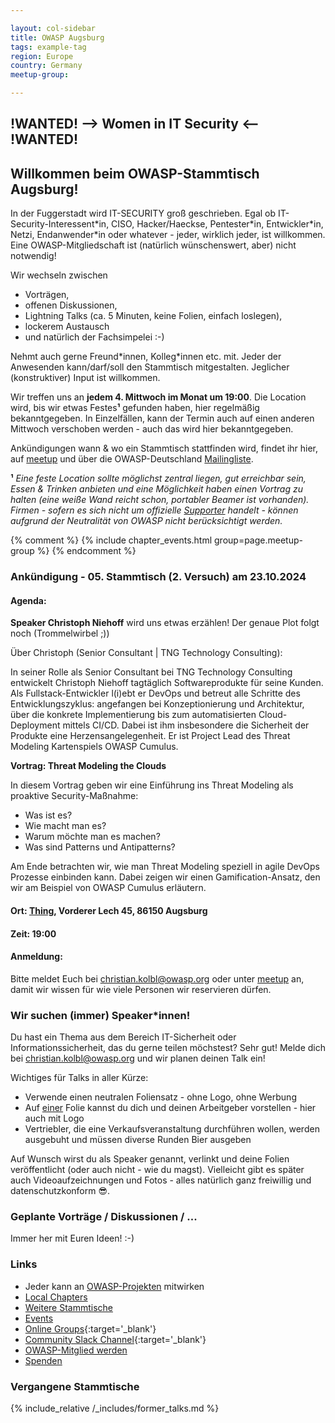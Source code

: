 ```yaml
---

layout: col-sidebar
title: OWASP Augsburg
tags: example-tag
region: Europe
country: Germany
meetup-group:

---
```

## !WANTED! --> Women in IT Security <-- !WANTED! ##

## Willkommen beim OWASP-Stammtisch Augsburg!
In der Fuggerstadt wird IT-SECURITY groß geschrieben. Egal ob IT-Security-Interessent\*in, CISO, Hacker/Haeckse, Pentester\*in, Entwickler\*in, Netzi, Endanwender\*in oder whatever - jeder, wirklich jeder, ist willkommen. Eine OWASP-Mitgliedschaft ist (natürlich wünschenswert, aber) nicht notwendig!

Wir wechseln zwischen 
* Vorträgen,
* offenen Diskussionen,
* Lightning Talks (ca. 5 Minuten, keine Folien, einfach loslegen),
* lockerem Austausch
* und natürlich der Fachsimpelei :-) 

Nehmt auch gerne Freund\*innen, Kolleg\*innen etc. mit. Jeder der Anwesenden kann/darf/soll den Stammtisch mitgestalten. Jeglicher (konstruktiver) Input ist willkommen.

Wir treffen uns an **jedem 4. Mittwoch im Monat um 19:00**. Die Location wird, bis wir etwas Festes<b>¹</b> gefunden haben, hier regelmäßig bekanntgegeben. In Einzelfällen, kann der Termin auch auf einen anderen Mittwoch verschoben werden - auch das wird hier bekanntgegeben.

Ankündigungen wann & wo ein Stammtisch stattfinden wird, findet ihr hier, auf [meetup](https://www.meetup.com/de-DE/owasp-augsburg-chapter/) und über die OWASP-Deutschland [Mailingliste](https://groups.google.com/a/owasp.org/group/germany-chapter/).

<b>¹</b> *Eine feste Location sollte möglichst zentral liegen, gut erreichbar sein, Essen & Trinken anbieten und eine Möglichkeit haben einen Vortrag zu halten (eine weiße Wand reicht schon, portabler Beamer ist vorhanden). Firmen - sofern es sich nicht um offizielle [Supporter](https://owasp.org/supporters) handelt - können aufgrund der Neutralität von OWASP nicht berücksichtigt werden.* 

{% comment %}
{% include chapter_events.html group=page.meetup-group %}
{% endcomment %}

### Ankündigung - 05. Stammtisch (2. Versuch) am 23.10.2024

#### Agenda: 
**Speaker Christoph Niehoff** wird uns etwas erzählen! Der genaue Plot folgt noch (Trommelwirbel ;))

Über Christoph (Senior Consultant | TNG Technology Consulting):

In seiner Rolle als Senior Consultant bei TNG Technology Consulting entwickelt Christoph Niehoff tagtäglich Softwareprodukte für seine Kunden. Als Fullstack-Entwickler l(i)ebt er DevOps und betreut alle Schritte des Entwicklungszyklus: angefangen bei Konzeptionierung und Architektur, über die konkrete Implementierung bis zum automatisierten Cloud-Deployment mittels CI/CD. Dabei ist ihm insbesondere die Sicherheit der Produkte eine Herzensangelegenheit. Er ist Project Lead des Threat Modeling Kartenspiels OWASP Cumulus.

**Vortrag: Threat Modeling the Clouds**

In diesem Vortrag geben wir eine Einführung ins Threat Modeling als proaktive Security-Maßnahme:
* Was ist es?
* Wie macht man es?
* Warum möchte man es machen?
* Was sind Patterns und Antipatterns?

Am Ende betrachten wir, wie man Threat Modeling speziell in agile DevOps Prozesse einbinden kann. Dabei zeigen wir einen Gamification-Ansatz, den wir am Beispiel von OWASP Cumulus erläutern.


#### Ort: [Thing](https://www.mein-thing.de/), Vorderer Lech 45, 86150 Augsburg

#### Zeit: 19:00

#### Anmeldung:

Bitte meldet Euch bei [christian.kolbl@owasp.org](mailto:christian.kolbl@owasp.org) oder unter [meetup](https://www.meetup.com/de-DE/owasp-augsburg-chapter/) an, damit wir wissen für wie viele Personen wir reservieren dürfen. 

### Wir suchen (immer) Speaker\*innen! 
Du hast ein Thema aus dem Bereich IT-Sicherheit oder Informationssicherheit, das du gerne teilen möchstest? Sehr gut! Melde dich bei [christian.kolbl@owasp.org](mailto:christian.kolbl@owasp.org) und wir planen deinen Talk ein!

Wichtiges für Talks in aller Kürze:
* Verwende einen neutralen Foliensatz - ohne Logo, ohne Werbung
* Auf <u>einer</u> Folie kannst du dich und deinen Arbeitgeber vorstellen - hier auch mit Logo
* Vertriebler, die eine Verkaufsveranstaltung durchführen wollen, werden ausgebuht und müssen diverse Runden Bier ausgeben

Auf Wunsch wirst du als Speaker genannt, verlinkt und deine Folien veröffentlicht (oder auch nicht - wie du magst). Vielleicht gibt es später auch Videoaufzeichnungen und Fotos - alles natürlich ganz freiwillig und datenschutzkonform 😎.

### Geplante Vorträge / Diskussionen / ...

Immer her mit Euren Ideen! :-) 


### Links
* Jeder kann an [OWASP-Projekten](/projects/) mitwirken
* [Local Chapters](/chapters/)
* [Weitere Stammtische](https://owasp.org/www-chapter-germany/stammtische/#lokale-stammtische)
* [Events](/events/)
* [Online Groups](https://groups.google.com/a/owasp.com/){:target='_blank'}
* [Community Slack Channel](https://owasp.slack.com/){:target='_blank'}
* [OWASP-Mitglied werden](/membership/) 
* [Spenden](/donate/) 

### Vergangene Stammtische

{% include_relative /_includes/former_talks.md %}

